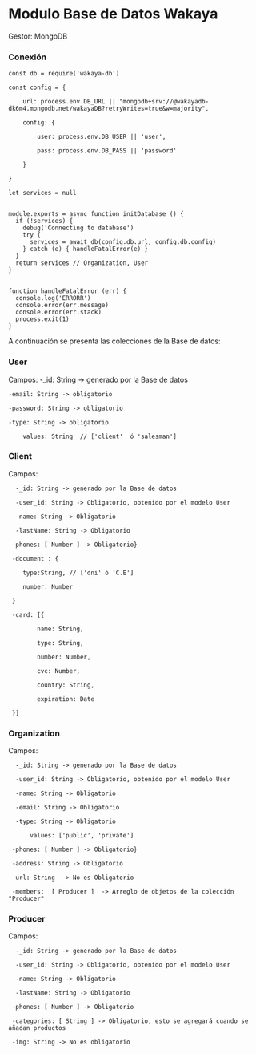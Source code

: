 # Modulo Base de Datos Wakaya

Gestor: MongoDB

### Conexión

    const db = require('wakaya-db')

    const config = {
    
        url: process.env.DB_URL || "mongodb+srv://@wakayadb-dk6m4.mongodb.net/wakayaDB?retryWrites=true&w=majority",

        config: {

            user: process.env.DB_USER || 'user',

            pass: process.env.DB_PASS || 'password'

        }
    
    }

    let services = null


    module.exports = async function initDatabase () {
      if (!services) {
        debug('Connecting to database')
        try {
          services = await db(config.db.url, config.db.config)
        } catch (e) { handleFatalError(e) }
      }
      return services // Organization, User
    }


    function handleFatalError (err) {
      console.log('ERRORR')
      console.error(err.message)
      console.error(err.stack)
      process.exit(1)
    }



A continuación se presenta las colecciones de la Base de datos:
###  User

Campos:
    -_id: String -> generado por la Base de datos
    
    -email: String -> obligatorio

    -password: String -> obligatorio

    -type: String -> obligatorio

        values: String  // ['client'  ó 'salesman']

 
###  Client

Campos:


      -_id: String -> generado por la Base de datos
      
      -user_id: String -> Obligatorio, obtenido por el modelo User
      
      -name: String -> Obligatorio
      
      -lastName: String -> Obligatorio
      
     -phones: [ Number ] -> Obligatorio}
     
     -document : {    
        
        type:String, // ['dni' ó 'C.E']
        
        number: Number
     
     } 
     
     -card: [{
            
            name: String,
            
            type: String,
            
            number: Number,
            
            cvc: Number,
            
            country: String,
            
            expiration: Date
        
     }]

###  Organization

Campos:


      -_id: String -> generado por la Base de datos
      
      -user_id: String -> Obligatorio, obtenido por el modelo User
            
      -name: String -> Obligatorio
      
      -email: String -> Obligatorio
      
      -type: String -> Obligatorio
        
          values: ['public', 'private']
      
     -phones: [ Number ] -> Obligatorio}
     
     -address: String -> Obligatorio
     
     -url: String  -> No es Obligatorio
     
     -members:  [ Producer ]  -> Arreglo de objetos de la colección "Producer" 
     
###  Producer

Campos:


      -_id: String -> generado por la Base de datos
      
      -user_id: String -> Obligatorio, obtenido por el modelo User
      
      -name: String -> Obligatorio
      
      -lastName: String -> Obligatorio
      
     -phones: [ Number ] -> Obligatorio
     
     -categories: [ String ] -> Obligatorio, esto se agregará cuando se añadan productos 
     
     -img: String -> No es obligatorio
     
     
